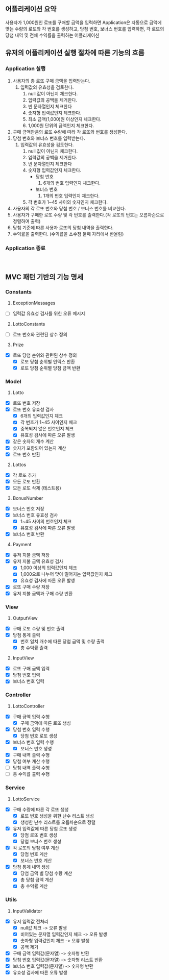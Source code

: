 ## 어플리케이션 요약
사용자가 1,000원인 로또를 구매할 금액을 입력하면 Application은 자동으로 금액에 맞는 수량의 로또와 각 번호를 생성하고,
당첨 번호, 보너스 번호를 입력하면, 각 로또의 당첨 내역 및 전체 수익률을 출력하는 어플리케이션

## 유저의 어플리케이션 실행 절차에 따른 기능의 흐름
### Application 실행
1. 사용자의 총 로또 구매 금액을 입력받는다.
    1. 입력값의 유효성을 검토한다.
        1. null 값이 아닌지 체크한다.
        2. 입력값의 공백을 제거한다.
        3. 빈 문자열인지 체크한다
        4. 숫자형 입력값인지 체크한다.
        5. 최소 금액(1,000)원 이상인지 체크한다.
        6. 1,000원 단위의 금액인지 체크한다.
2. 구매 금액만큼의 로또 수량에 따라 각 로또와 번호를 생성한다.
3. 당첨 번호와 보너스 번호를 입력받는다.
    1. 입력값의 유효성을 검토한다.
       1. null 값이 아닌지 체크한다.
       2. 입력값의 공백을 제거한다.
       3. 빈 문자열인지 체크한다
       4. 숫자형 입력값인지 체크한다.
           - 당첨 번호
               1. 6개의 번호 입력인지 체크한다.
           - 보너스 번호
               1. 1개의 번호 입력인지 체크한다.
       5. 각 번호가 1~45 사이의 숫자인지 체크한다.
4. 사용자의 각 로또 번호와 당첨 번호 / 보너스 번호를 비교한다.
5. 사용자가 구매한 로또 수량 및 각 번호를 출력한다.(각 로또의 번호는 오름차순으로 정렬하여 출력)
6. 당첨 기준에 따른 사용자 로또의 당첨 내역을 출력한다. 
7. 수익률을 출력한다. (수익률을 소수점 둘째 자리에서 반올림)

### Application 종료

<br>

## MVC 패턴 기반의 기능 명세
### Constants
1. ExceptionMessages
- [ ] 입력값 유효성 검사를 위한 오류 메시지
2. LottoConstants
- [ ] 로또 번호와 관련된 상수 정의
3. Prize
- [x] 로또 당첨 순위와 관련된 상수 정의
  - [x] 로또 당첨 순위별 인덱스 반환
  - [x] 로또 당첨 순위별 당첨 금액 반환

### Model
1. Lotto
- [x] 로또 번호 저장
- [x] 로또 번호 유효성 검사
  - [x] 6개의 입력값인지 체크
  - [x] 각 번호가 1~45 사이인지 체크
  - [x] 중복되지 않은 번호인지 체크
  - [x] 유효성 검사에 따른 오류 발생
- [x] 같은 숫자의 개수 계산
- [x] 숫자가 포함되어 있는지 계산
- [x] 로또 번호 반환

2. Lottos
- [x] 각 로또 추가
- [x] 모든 로또 반환
- [x] 모든 로또 삭제 (테스트용)

3. BonusNumber
- [x] 보너스 번호 저장
- [x] 보너스 번호 유효성 검사
  - [x] 1~45 사이의 번호인지 체크
  - [x] 유효성 검사에 따른 오류 발생
- [x] 보너스 번호 반환

4. Payment
- [x] 유저 지불 금액 저장
- [x] 유저 지불 금액 유효성 검사
  - [x] 1,000 이상의 입력값인지 체크
  - [x] 1,000으로 나누어 맞아 떨어지는 입력값인지 체크
  - [x] 유효성 검사에 따른 오류 발생
- [x] 로또 구매 수량 저장
- [x] 유저 지불 금액과 구매 수량 반환

### View
1. OutputView
- [x] 구매 로또 수량 및 번호 출력
- [x] 당첨 통계 출력
  - [x] 번호 일치 개수에 따른 당첨 금액 및 수량 출력
  - [x] 총 수익률 출력

2. InputView
- [x] 로또 구매 금액 입력
- [x] 당첨 번호 입력
- [x] 보너스 번호 입력

### Controller
1. LottoController
- [x] 구매 금액 입력 수행
  - [x] 구매 금액에 따른 로또 생성
- [x] 당첨 번호 입력 수행
  - [x] 당첨 번호 로또 생성
- [x] 보너스 번호 입력 수행
  - [x] 보너스 번호 생성
- [x] 구매 내역 출력 수행
- [x] 당첨 여부 계산 수행
- [ ] 당첨 내역 출력 수행
- [ ] 총 수익률 출력 수행

### Service
1. LottoService
- [x] 구매 수량에 따른 각 로또 생성
  - [x] 로또 번호 생성을 위한 난수 리스트 생성
  - [x] 생성한 난수 리스트를 오름차순으로 정렬
- [x] 유저 입력값에 따른 당첨 로또 생성
  - [x] 당첨 로또 번호 생성
  - [x] 당첨 보너스 번호 생성
- [x] 각 로또의 당첨 여부 계산
  - [x] 당첨 번호 계산
  - [x] 보너스 번호 계산
- [x] 당첨 통계 내역 생성
  - [x] 당첨 금액 별 당첨 수량 계산
  - [x] 총 당첨 금액 계산
  - [x] 총 수익률 계산

### Utils
1. InputValidator
- [x] 유저 입력값 전처리
    - [x] null값 체크 -> 오류 발생
    - [x] 비어있는 문자열 입력값인지 체크 -> 오류 발생
    - [x] 숫자형 입력값인지 체크 -> 오류 발생
    - [x] 공백 제거
- [x] 구매 금액 입력값(문자열) -> 숫자형 반환
- [x] 당첨 번호 입력값(문자열) -> 숫자형 리스트 반환
- [x] 보너스 번호 입력값(문자열) -> 숫자형 반환
- [x] 유효성 검사에 따른 오류 발생